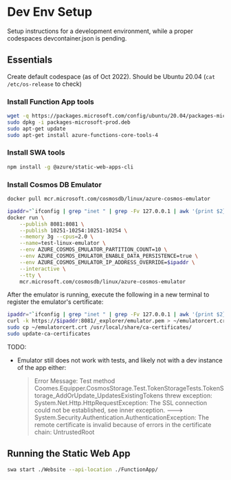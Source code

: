 # Dev Env Setup
Setup instructions for a development environment, while a proper codespaces devcontainer.json is pending. 

## Essentials
Create default codespace (as of Oct 2022). Should be Ubuntu 20.04 (`cat /etc/os-release` to check)

### Install Function App tools
```sh
wget -q https://packages.microsoft.com/config/ubuntu/20.04/packages-microsoft-prod.deb
sudo dpkg -i packages-microsoft-prod.deb
sudo apt-get update
sudo apt-get install azure-functions-core-tools-4
```

### Install SWA tools
```sh
npm install -g @azure/static-web-apps-cli
```

### Install Cosmos DB Emulator
```sh
docker pull mcr.microsoft.com/cosmosdb/linux/azure-cosmos-emulator

ipaddr="`ifconfig | grep "inet " | grep -Fv 127.0.0.1 | awk '{print $2}' | head -n 1`"
docker run \
    --publish 8081:8081 \
    --publish 10251-10254:10251-10254 \
    --memory 3g --cpus=2.0 \
    --name=test-linux-emulator \
    --env AZURE_COSMOS_EMULATOR_PARTITION_COUNT=10 \
    --env AZURE_COSMOS_EMULATOR_ENABLE_DATA_PERSISTENCE=true \
    --env AZURE_COSMOS_EMULATOR_IP_ADDRESS_OVERRIDE=$ipaddr \
    --interactive \
    --tty \
    mcr.microsoft.com/cosmosdb/linux/azure-cosmos-emulator
```

After the emulator is running, execute the following in a new terminal to register the emulator's certificate:
```sh
ipaddr="`ifconfig | grep "inet " | grep -Fv 127.0.0.1 | awk '{print $2}' | head -n 1`"
curl -k https://$ipaddr:8081/_explorer/emulator.pem > ~/emulatorcert.crt
sudo cp ~/emulatorcert.crt /usr/local/share/ca-certificates/
sudo update-ca-certificates
```

TODO: 
* Emulator still does not work with tests, and likely not with a dev instance of the app either:
  > Error Message:
   Test method Coomes.Equipper.CosmosStorage.Test.TokenStorageTests.TokenStorage_AddOrUpdate_UpdatesExistingTokens threw exception: 
   System.Net.Http.HttpRequestException: The SSL connection could not be established, see inner exception. ---> System.Security.Authentication.AuthenticationException: The remote certificate is invalid because of errors in the certificate chain: UntrustedRoot

## Running the Static Web App
```sh
swa start ./Website --api-location ./FunctionApp/
```